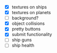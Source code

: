 * [x] textures on ships
* [x] textures on planets
* [ ] background?
* [x] object collisions
* [x] pretty buttons
* [x] submit functionality
* [ ] ship guns
* [ ] ship health
